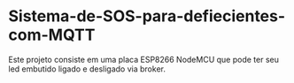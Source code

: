 # Sistema-de-SOS-para-defiecientes-com-MQTT
Este projeto consiste em uma placa ESP8266 NodeMCU que pode ter seu led embutido ligado e desligado via broker.
